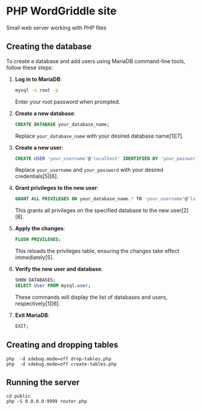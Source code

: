 # PHP WordGriddle site
Small web server working with PHP files

## Creating the database
To create a database and add users using MariaDB command-line tools, follow these steps:

1. **Log in to MariaDB**:
   ```bash
   mysql -u root -p
   ```
   Enter your root password when prompted.

2. **Create a new database**:
   ```sql
   CREATE DATABASE your_database_name;
   ```
   Replace `your_database_name` with your desired database name[1][7].

3. **Create a new user**:
   ```sql
   CREATE USER 'your_username'@'localhost' IDENTIFIED BY 'your_password';
   ```
   Replace `your_username` and `your_password` with your desired credentials[5][6].

4. **Grant privileges to the new user**:
   ```sql
   GRANT ALL PRIVILEGES ON your_database_name.* TO 'your_username'@'localhost';
   ```
   This grants all privileges on the specified database to the new user[2][6].

5. **Apply the changes**:
   ```sql
   FLUSH PRIVILEGES;
   ```
   This reloads the privileges table, ensuring the changes take effect immediately[5].

6. **Verify the new user and database**:
   ```sql
   SHOW DATABASES;
   SELECT User FROM mysql.user;
   ```
   These commands will display the list of databases and users, respectively[1][6].

7. **Exit MariaDB**:
   ```sql
   EXIT;
   ```


## Creating and dropping tables
```
php  -d xdebug.mode=off drop-tables.php 
php  -d xdebug.mode=off create-tables.php 
```

## Running the server
```
cd public
php -S 0.0.0.0:9999 router.php
```